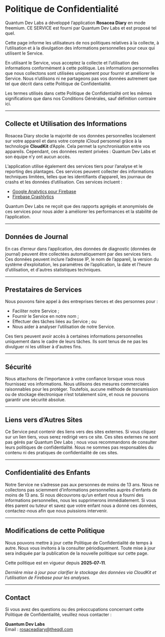 # Politique de Confidentialité

Quantum Dev Labs a développé l’application **Rosacea Diary** en mode freemium. CE SERVICE est fourni par Quantum Dev Labs et est proposé tel quel.

Cette page informe les utilisateurs de nos politiques relatives à la collecte, à l’utilisation et à la divulgation des informations personnelles pour ceux qui utilisent le Service.

En utilisant le Service, vous acceptez la collecte et l’utilisation des informations conformément à cette politique. Les informations personnelles que nous collectons sont utilisées uniquement pour fournir et améliorer le Service. Nous n’utilisons ni ne partageons pas vos données autrement que tel que décrit dans cette Politique de Confidentialité.

Les termes utilisés dans cette Politique de Confidentialité ont les mêmes significations que dans nos Conditions Générales, sauf définition contraire ici.

---

## Collecte et Utilisation des Informations

Rosacea Diary stocke la majorité de vos données personnelles localement sur votre appareil et dans votre compte iCloud personnel grâce à la technologie **CloudKit** d’Apple. Cela permet la synchronisation entre vos appareils. Cependant, ces données restent privées : Quantum Dev Labs et son équipe n’y ont aucun accès.

L’application utilise également des services tiers pour l’analyse et le reporting des plantages. Ces services peuvent collecter des informations techniques limitées, telles que les identifiants d’appareil, les journaux de crashs et les données d’utilisation. Ces services incluent :
- [Google Analytics pour Firebase](https://firebase.google.com/policies/analytics)
- [Firebase Crashlytics](https://firebase.google.com/support/privacy/)

Quantum Dev Labs ne reçoit que des rapports agrégés et anonymisés de ces services pour nous aider à améliorer les performances et la stabilité de l’application.

---

## Données de Journal

En cas d’erreur dans l’application, des données de diagnostic (données de journal) peuvent être collectées automatiquement par des services tiers. Ces données peuvent inclure l’adresse IP, le nom de l’appareil, la version du système d’exploitation, les paramètres de l’application, la date et l’heure d’utilisation, et d'autres statistiques techniques.

---

## Prestataires de Services

Nous pouvons faire appel à des entreprises tierces et des personnes pour :
- Faciliter notre Service ;
- Fournir le Service en notre nom ;
- Effectuer des tâches liées au Service ; ou
- Nous aider à analyser l’utilisation de notre Service.

Ces tiers peuvent avoir accès à certaines informations personnelles uniquement dans le cadre de leurs tâches. Ils sont tenus de ne pas les divulguer ni les utiliser à d'autres fins.

---

## Sécurité

Nous attachons de l’importance à votre confiance lorsque vous nous fournissez vos informations. Nous utilisons des mesures commerciales raisonnables pour les protéger. Toutefois, aucune méthode de transmission ou de stockage électronique n’est totalement sûre, et nous ne pouvons garantir une sécurité absolue.

---

## Liens vers d’Autres Sites

Ce Service peut contenir des liens vers des sites externes. Si vous cliquez sur un lien tiers, vous serez redirigé vers ce site. Ces sites externes ne sont pas gérés par Quantum Dev Labs ; nous vous recommandons de consulter leurs politiques de confidentialité. Nous ne sommes pas responsables du contenu ni des pratiques de confidentialité de ces sites.

---

## Confidentialité des Enfants

Notre Service ne s’adresse pas aux personnes de moins de 13 ans. Nous ne collectons pas sciemment d’informations personnelles auprès d'enfants de moins de 13 ans. Si nous découvrons qu’un enfant nous a fourni des informations personnelles, nous les supprimerons immédiatement. Si vous êtes parent ou tuteur et savez que votre enfant nous a donné ces données, contactez-nous afin que nous puissions intervenir.

---

## Modifications de cette Politique

Nous pouvons mettre à jour cette Politique de Confidentialité de temps à autre. Nous vous invitons à la consulter périodiquement. Toute mise à jour sera indiquée par la publication de la nouvelle politique sur cette page.

Cette politique est en vigueur depuis **2025‑07‑11**.

_Dernière mise à jour pour clarifier le stockage des données via CloudKit et l’utilisation de Firebase pour les analyses._

---

## Contact

Si vous avez des questions ou des préoccupations concernant cette Politique de Confidentialité, veuillez nous contacter :

**Quantum Dev Labs**  
Email : [rosaceadiary@theqdl.com](mailto:rosaceadiary@theqdl.com)